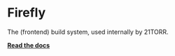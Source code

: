 Firefly
=======

The (frontend) build system, used internally by 21TORR.

**[Read the docs](https://21torr.readthedocs.io/en/latest/firefly)**
